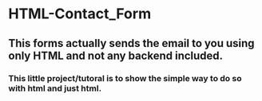 # HTML-Contact_Form

## This forms actually sends the email to you using only HTML and not any backend included. 
### This little project/tutoral is to show the simple way to do so with html and just html.

